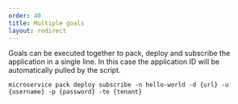 ```yaml
---
order: 40
title: Multiple goals
layout: redirect
---
```


Goals can be executed together to pack, deploy and subscribe the application in a single line. In this case the application ID will be automatically pulled by the script. 

    microservice pack deploy subscribe -n hello-world -d {url} -u {username} -p {password} -te {tenant}

